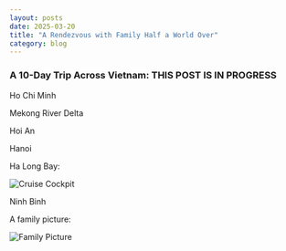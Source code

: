 ```yaml
---
layout: posts
date: 2025-03-20
title: "A Rendezvous with Family Half a World Over"
category: blog
---
```


### A 10-Day Trip Across Vietnam: THIS POST IS IN PROGRESS

Ho Chi Minh

Mekong River Delta

Hoi An

Hanoi

Ha Long Bay:

![Cruise Cockpit](https://i.imgur.com/cSuLgD6.jpeg)

Ninh Binh

A family picture:

![Family Picture](https://i.imgur.com/mr3RZko.jpeg)
